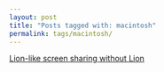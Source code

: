 ```yaml
---
layout: post
title: "Posts tagged with: macintosh"
permalink: tags/macintosh/
---
```

[Lion-like screen sharing without Lion](/2011/09/lion-like-screen-sharing-without-lion)

